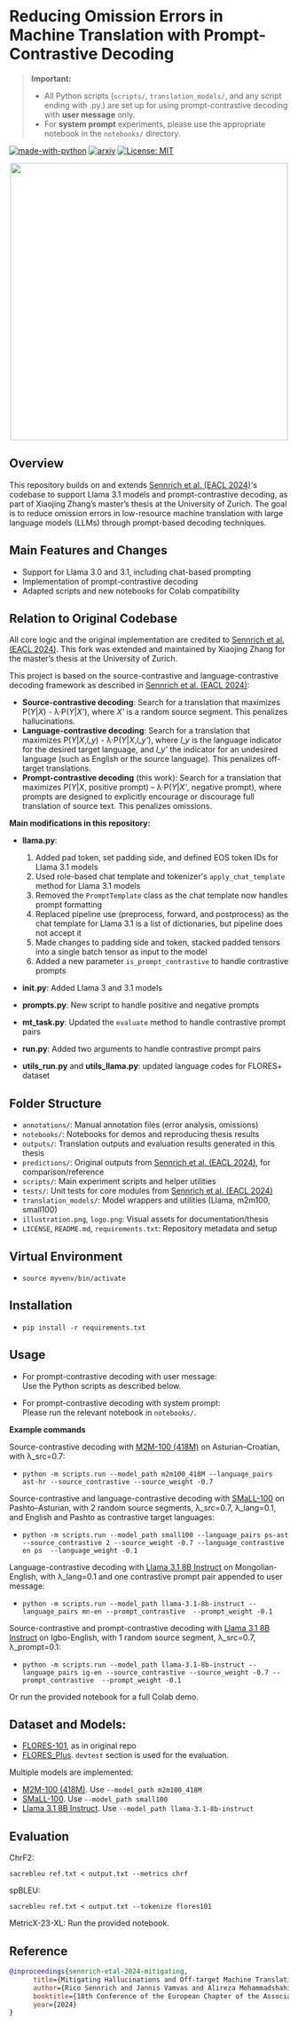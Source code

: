 # Reducing Omission Errors in Machine Translation with Prompt-Contrastive Decoding

> **Important:**  
> - All Python scripts (`scripts/`, `translation_models/`, and any script ending with .py.) are set up for using prompt-contrastive decoding with **user message** only.
> - For **system prompt** experiments, please use the appropriate notebook in the `notebooks/` directory.

[![made-with-python](https://img.shields.io/badge/Made%20with-Python-red.svg)](#python)
[![arxiv](https://img.shields.io/badge/arXiv-2309.07098-b31b1b.svg)](https://arxiv.org/abs/2309.07098)
[![License: MIT](https://img.shields.io/badge/License-MIT-yellow.svg)](https://opensource.org/licenses/MIT) 

<p align="center">
  <img src="logo.png" width="500"/>
</p>

## Overview

This repository builds on and extends [Sennrich et al. (EACL 2024)](https://arxiv.org/abs/2309.07098)'s codebase to support Llama 3.1 models and prompt-contrastive decoding, as part of Xiaojing Zhang’s master’s thesis at the University of Zurich. The goal is to reduce omission errors in low-resource machine translation with large language models (LLMs) through prompt-based decoding techniques.

## Main Features and Changes

- Support for Llama 3.0 and 3.1, including chat-based prompting
- Implementation of prompt-contrastive decoding
- Adapted scripts and new notebooks for Colab compatibility

## Relation to Original Codebase

All core logic and the original implementation are credited to [Sennrich et al. (EACL 2024)](https://arxiv.org/abs/2309.07098). This fork was extended and maintained by Xiaojing Zhang for the master’s thesis at the University of Zurich.

This project is based on the source-contrastive and language-contrastive decoding framework as described in [Sennrich et al. (EACL 2024)](https://arxiv.org/abs/2309.07098):

- **Source-contrastive decoding**: Search for a translation that maximizes P(_Y_|_X_) - λ·P(_Y_|_X'_), where _X'_ is a random source segment. This penalizes hallucinations.
- **Language-contrastive decoding**: Search for a translation that maximizes P(_Y_|_X_,_l_y_) - λ·P(_Y_|_X_,_l_y'_), where _l_y_ is the language indicator for the desired target language, and _l_y'_ the indicator for an undesired language (such as English or the source language). This penalizes off-target translations.
- **Prompt-contrastive decoding** (this work): Search for a translation that maximizes P(_Y_|_X_, positive prompt) – λ·P(_Y_|_X'_, negative prompt), where prompts are designed to explicitly encourage or discourage full translation of source text. This penalizes omissions.

**Main modifications in this repository:**

- **llama.py**:
  1. Added pad token, set padding side, and defined EOS token IDs for Llama 3.1 models
  2. Used role-based chat template and tokenizer's `apply_chat_template` method for Llama 3.1 models
  3. Removed the `PromptTemplate` class as the chat template now handles prompt formatting
  4. Replaced pipeline use (preprocess, forward, and postprocess) as the chat template for Llama 3.1 is a list of dictionaries, but pipeline does not accept it
  5. Made changes to padding side and token, stacked padded tensors into a single batch tensor as input to the model
  6. Added a new parameter `is_prompt_contrastive` to handle contrastive prompts

- **__init__.py**: Added Llama 3 and 3.1 models

- **prompts.py**: New script to handle positive and negative prompts

- **mt_task.py**: Updated the `evaluate` method to handle contrastive prompt pairs

- **run.py**: Added two arguments to handle contrastive prompt pairs

- **utils_run.py** and **utils_llama.py**: updated language codes for FLORES+ dataset

## Folder Structure

- `annotations/`: Manual annotation files (error analysis, omissions)
- `notebooks/`: Notebooks for demos and reproducing thesis results
- `outputs/`: Translation outputs and evaluation results generated in this thesis
- `predictions/`: Original outputs from [Sennrich et al. (EACL 2024)](https://arxiv.org/abs/2309.07098), for comparison/reference
- `scripts/`: Main experiment scripts and helper utilities
- `tests/`: Unit tests for core modules from [Sennrich et al. (EACL 2024)](https://arxiv.org/abs/2309.07098)
- `translation_models/`: Model wrappers and utilities (Llama, m2m100, small100)
- `illustration.png`, `logo.png`: Visual assets for documentation/thesis
- `LICENSE`, `README.md`, `requirements.txt`: Repository metadata and setup

## Virtual Environment

- `source myvenv/bin/activate`


## Installation

- `pip install -r requirements.txt`

## Usage

- For prompt-contrastive decoding with user message:  
  Use the Python scripts as described below.

- For prompt-contrastive decoding with system prompt:  
  Please run the relevant notebook in `notebooks/`.


**Example commands**

Source-contrastive decoding with [M2M-100 (418M)](https://arxiv.org/abs/2010.11125) on Asturian–Croatian, with λ_src=0.7:
- `python -m scripts.run --model_path m2m100_418M --language_pairs ast-hr --source_contrastive --source_weight -0.7`

Source-contrastive and language-contrastive decoding with [SMaLL-100](https://arxiv.org/abs/2210.11621) on Pashto–Asturian, with 2 random source segments, λ_src=0.7, λ_lang=0.1, and English and Pashto as contrastive target languages:
- `python -m scripts.run --model_path small100 --language_pairs ps-ast --source_contrastive 2 --source_weight -0.7 --language_contrastive en ps  --language_weight -0.1`

Language-contrastive decoding with [Llama 3.1 8B Instruct](https://arxiv.org/abs/2407.21783) on Mongolian-English, with λ_lang=0.1 and one contrastive prompt pair appended to user message:
- `python -m scripts.run --model_path llama-3.1-8b-instruct --language_pairs mn-en --prompt_contrastive  --prompt_weight -0.1`

Source-contrastive and prompt-contrastive decoding with [Llama 3.1 8B Instruct](https://arxiv.org/abs/2407.21783) on Igbo-English, with 1 random source segment, λ_src=0.7, λ_prompt=0.1:
- `python -m scripts.run --model_path llama-3.1-8b-instruct --language_pairs ig-en --source_contrastive --source_weight -0.7 --prompt_contrastive  --prompt_weight -0.1`

Or run the provided notebook for a full Colab demo.

## Dataset and Models:

- [FLORES-101](https://huggingface.co/datasets/gsarti/flores_101), as in original repo
- [FLORES_Plus](https://huggingface.co/datasets/openlanguagedata/flores_plus). `devtest` section is used for the evaluation.

Multiple models are implemented:

- [M2M-100 (418M)](https://huggingface.co/facebook/m2m100_418M). Use `--model_path m2m100_418M`
- [SMaLL-100](https://huggingface.co/alirezamsh/small100). Use `--model_path small100`
- [Llama 3.1 8B Instruct](https://arxiv.org/abs/2407.21783). Use `--model_path llama-3.1-8b-instruct`


## Evaluation

ChrF2:
```
sacrebleu ref.txt < output.txt --metrics chrf
```


spBLEU:
```
sacrebleu ref.txt < output.txt --tokenize flores101
```


MetricX-23-XL:
Run the provided notebook.


## Reference

```bibtex
@inproceedings{sennrich-etal-2024-mitigating,
      title={Mitigating Hallucinations and Off-target Machine Translation with Source-Contrastive and Language-Contrastive Decoding}, 
      author={Rico Sennrich and Jannis Vamvas and Alireza Mohammadshahi},
      booktitle={18th Conference of the European Chapter of the Association for Computational Linguistics},
      year={2024}
}
```
